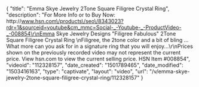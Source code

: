 {
    "title": "Emma Skye Jewelry  2Tone Square Filigree Crystal Ring",
    "description": "For More Info or to Buy Now: http:\/\/www.hsn.com\/products\/seo\/8343023?rdr=1&sourceid=youtube&cm_mmc=Social-_-Youtube-_-ProductVideo-_-008854\r\nEmma Skye Jewelry Designs \"Filigree Fabulous\" 2Tone Square Filigree Crystal Ring \nFiligree, the 2tone color and a bit of bling ... What more can you ask for in a signature ring that you will enjoy...\r\nPrices shown on the previously recorded video may not represent the current price.  View hsn.com to view the current selling price. HSN Item #008854",
    "videoid": "112328157",
    "date_created": "1501789465",
    "date_modified": "1503416163",
    "type": "captivate",
    "layout": "video",
    "url": "\/v\/emma-skye-jewelry-2tone-square-filigree-crystal-ring\/112328157"
}